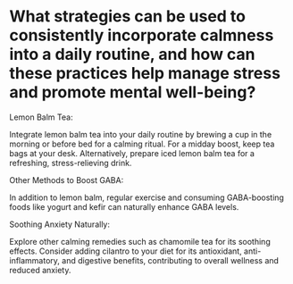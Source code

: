 # What strategies can be used to consistently incorporate calmness into a daily routine, and how can these practices help manage stress and promote mental well-being?

Lemon Balm Tea:

Integrate lemon balm tea into your daily routine by brewing a cup in the morning or before bed for a calming ritual. For a midday boost, keep tea bags at your desk. Alternatively, prepare iced lemon balm tea for a refreshing, stress-relieving drink.

Other Methods to Boost GABA:

In addition to lemon balm, regular exercise and consuming GABA-boosting foods like yogurt and kefir can naturally enhance GABA levels.

Soothing Anxiety Naturally:

Explore other calming remedies such as chamomile tea for its soothing effects. Consider adding cilantro to your diet for its antioxidant, anti-inflammatory, and digestive benefits, contributing to overall wellness and reduced anxiety.